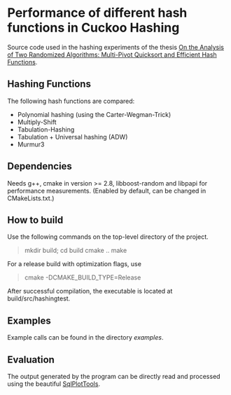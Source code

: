 # Performance of different hash functions in Cuckoo Hashing

Source code used in the hashing experiments of the thesis [On the Analysis of
Two Randomized Algorithms: Multi-Pivot Quicksort and Efficient Hash Functions](http://pkqs.net/~tre/aumueller_dissertation.pdf).

## Hashing Functions

The following hash functions are compared: 
- Polynomial hashing (using the Carter-Wegman-Trick)
- Multiply-Shift
- Tabulation-Hashing 
- Tabulation + Universal hashing (ADW)
- Murmur3

## Dependencies


Needs g++, cmake in version >= 2.8, libboost-random and libpapi for performance
measurements. (Enabled by default, can be changed in CMakeLists.txt.)

## How to build

Use the following commands on the top-level directory of the project.

> mkdir build; cd build
> cmake ..
> make

For a release build with optimization flags, use 
> cmake -DCMAKE_BUILD_TYPE=Release

After successful compilation, the executable is located at
build/src/hashingtest.

## Examples

Example calls can be found in the directory _examples_.

## Evaluation
The output generated by the program can be directly read and processed using the beautiful [SqlPlotTools](https://github.com/bingmann/sqlplot-tools).
